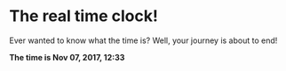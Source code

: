 # The real time clock!

Ever wanted to know what the time is? Well, your journey is about to end!

**The time is Nov 07, 2017, 12:33**
